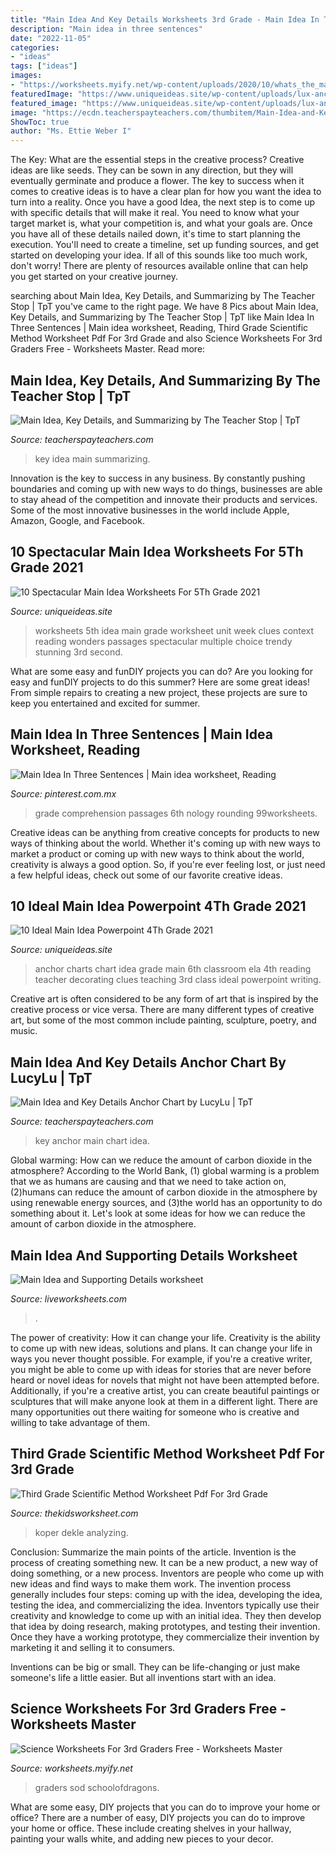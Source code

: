 ```yaml
---
title: "Main Idea And Key Details Worksheets 3rd Grade - Main Idea In Three Sentences"
description: "Main idea in three sentences"
date: "2022-11-05"
categories:
- "ideas"
tags: ["ideas"]
images:
- "https://worksheets.myify.net/wp-content/uploads/2020/10/whats_the_matter_view__rd_grade_science_worksheet__sod_9.jpeg"
featuredImage: "https://www.uniqueideas.site/wp-content/uploads/lux-anchor-black-anchor-charts-chart-and-teacher.jpg"
featured_image: "https://www.uniqueideas.site/wp-content/uploads/lux-anchor-black-anchor-charts-chart-and-teacher.jpg"
image: "https://ecdn.teacherspayteachers.com/thumbitem/Main-Idea-and-Key-Details-Anchor-Chart-3687612-1520181446/original-3687612-1.jpg"
ShowToc: true
author: "Ms. Ettie Weber I"
---
```



The Key: What are the essential steps in the creative process?
Creative ideas are like seeds. They can be sown in any direction, but they will eventually germinate and produce a flower. The key to success when it comes to creative ideas is to have a clear plan for how you want the idea to turn into a reality. Once you have a good Idea, the next step is to come up with specific details that will make it real. You need to know what your target market is, what your competition is, and what your goals are. Once you have all of these details nailed down, it's time to start planning the execution. You'll need to create a timeline, set up funding sources, and get started on developing your idea. If all of this sounds like too much work, don't worry! There are plenty of resources available online that can help you get started on your creative journey.

	

		
searching about Main Idea, Key Details, and Summarizing by The Teacher Stop | TpT you've came to the right page. We have 8 Pics about Main Idea, Key Details, and Summarizing by The Teacher Stop | TpT like Main Idea In Three Sentences | Main idea worksheet, Reading, Third Grade Scientific Method Worksheet Pdf For 3rd Grade and also Science Worksheets For 3rd Graders Free - Worksheets Master. Read more:
		
    
## Main Idea, Key Details, And Summarizing By The Teacher Stop | TpT

<img loading=lazy src="https://ecdn.teacherspayteachers.com/thumbitem/Main-Idea-Key-Details-and-Summarizing-1042229-1553351330/original-1042229-3.jpg" onerror="this.onerror=null;this.src='https://tse1.mm.bing.net/th?id=OIP.CteUfVVw0bcHi4FOCGOqFwAAAA&amp;pid=15.1';" alt="Main Idea, Key Details, and Summarizing by The Teacher Stop | TpT">

_Source: teacherspayteachers.com_

>key idea main summarizing. 

	

Innovation is the key to success in any business. By constantly pushing boundaries and coming up with new ways to do things, businesses are able to stay ahead of the competition and innovate their products and services. Some of the most innovative businesses in the world include Apple, Amazon, Google, and Facebook.

    
## 10 Spectacular Main Idea Worksheets For 5Th Grade 2021

<img loading=lazy src="https://www.uniqueideas.site/wp-content/uploads/worksheet-main-idea-worksheets-multiple-choice-context-clues-5th-4.jpg" onerror="this.onerror=null;this.src='https://tse4.mm.bing.net/th?id=OIP.9CsSxiN1d8ulgJRGEc8GaAHaJl&amp;pid=15.1';" alt="10 Spectacular Main Idea Worksheets For 5Th Grade 2021">

_Source: uniqueideas.site_

>worksheets 5th idea main grade worksheet unit week clues context reading wonders passages spectacular multiple choice trendy stunning 3rd second. 

	

What are some easy and funDIY projects you can do?
Are you looking for easy and funDIY projects to do this summer? Here are some great ideas! From simple repairs to creating a new project, these projects are sure to keep you entertained and excited for summer.

    
## Main Idea In Three Sentences | Main Idea Worksheet, Reading

<img loading=lazy src="https://i.pinimg.com/736x/2b/43/83/2b43837559cf6817e730f851d294415e--student-teaching-teaching-reading.jpg" onerror="this.onerror=null;this.src='https://tse1.mm.bing.net/th?id=OIP.WalZDXKqCRjZxmi-7ShGowHaJl&amp;pid=15.1';" alt="Main Idea In Three Sentences | Main idea worksheet, Reading">

_Source: pinterest.com.mx_

>grade comprehension passages 6th nology rounding 99worksheets. 

	

Creative ideas can be anything from creative concepts for products to new ways of thinking about the world. Whether it's coming up with new ways to market a product or coming up with new ways to think about the world, creativity is always a good option. So, if you're ever feeling lost, or just need a few helpful ideas, check out some of our favorite creative ideas.

    
## 10 Ideal Main Idea Powerpoint 4Th Grade 2021

<img loading=lazy src="https://www.uniqueideas.site/wp-content/uploads/lux-anchor-black-anchor-charts-chart-and-teacher.jpg" onerror="this.onerror=null;this.src='https://tse4.mm.bing.net/th?id=OIP.BOoHWP2wfg4u3QkZHyplxAHaIz&amp;pid=15.1';" alt="10 Ideal Main Idea Powerpoint 4Th Grade 2021">

_Source: uniqueideas.site_

>anchor charts chart idea grade main 6th classroom ela 4th reading teacher decorating clues teaching 3rd class ideal powerpoint writing. 

	

Creative art is often considered to be any form of art that is inspired by the creative process or vice versa. There are many different types of creative art, but some of the most common include painting, sculpture, poetry, and music.

    
## Main Idea And Key Details Anchor Chart By LucyLu | TpT

<img loading=lazy src="https://ecdn.teacherspayteachers.com/thumbitem/Main-Idea-and-Key-Details-Anchor-Chart-3687612-1520181446/original-3687612-1.jpg" onerror="this.onerror=null;this.src='https://tse4.mm.bing.net/th?id=OIP.oMQumM3mXdCBUv9hbD2y8AAAAA&amp;pid=15.1';" alt="Main Idea and Key Details Anchor Chart by LucyLu | TpT">

_Source: teacherspayteachers.com_

>key anchor main chart idea. 

	

Global warming: How can we reduce the amount of carbon dioxide in the atmosphere?
According to the World Bank, (1) global warming is a problem that we as humans are causing and that we need to take action on, (2)humans can reduce the amount of carbon dioxide in the atmosphere by using renewable energy sources, and (3)the world has an opportunity to do something about it. Let's look at some ideas for how we can reduce the amount of carbon dioxide in the atmosphere.

    
## Main Idea And Supporting Details Worksheet

<img loading=lazy src="https://files.liveworksheets.com/def_files/2021/1/5/10105024205207244/10105024205207244002.jpg" onerror="this.onerror=null;this.src='https://tse2.mm.bing.net/th?id=OIP.UvVSwzz1gE0z9oLnVcDZYAHaMK&amp;pid=15.1';" alt="Main Idea and Supporting Details worksheet">

_Source: liveworksheets.com_

>. 

	

The power of creativity: How it can change your life.
Creativity is the ability to come up with new ideas, solutions and plans. It can change your life in ways you never thought possible. For example, if you're a creative writer, you might be able to come up with ideas for stories that are never before heard or novel ideas for novels that might not have been attempted before. Additionally, if you're a creative artist, you can create beautiful paintings or sculptures that will make anyone look at them in a different light. There are many opportunities out there waiting for someone who is creative and willing to take advantage of them.

    
## Third Grade Scientific Method Worksheet Pdf For 3rd Grade

<img loading=lazy src="https://i.pinimg.com/originals/74/a6/57/74a65710cd347c7fe496d9fd4f3d8700.png" onerror="this.onerror=null;this.src='https://tse3.mm.bing.net/th?id=OIP.TfC8WMgmVHYL6B_C_zYQRQHaJl&amp;pid=15.1';" alt="Third Grade Scientific Method Worksheet Pdf For 3rd Grade">

_Source: thekidsworksheet.com_

>koper dekle analyzing. 

	

Conclusion: Summarize the main points of the article.
Invention is the process of creating something new. It can be a new product, a new way of doing something, or a new process. Inventors are people who come up with new ideas and find ways to make them work.
The invention process generally includes four steps: coming up with the idea, developing the idea, testing the idea, and commercializing the idea. Inventors typically use their creativity and knowledge to come up with an initial idea. They then develop that idea by doing research, making prototypes, and testing their invention. Once they have a working prototype, they commercialize their invention by marketing it and selling it to consumers.

Inventions can be big or small. They can be life-changing or just make someone's life a little easier. But all inventions start with an idea.

    
## Science Worksheets For 3rd Graders Free - Worksheets Master

<img loading=lazy src="https://worksheets.myify.net/wp-content/uploads/2020/10/whats_the_matter_view__rd_grade_science_worksheet__sod_9.jpeg" onerror="this.onerror=null;this.src='https://tse2.mm.bing.net/th?id=OIP.4gEGoNYi9HmZ_uEcROwgUwHaJk&amp;pid=15.1';" alt="Science Worksheets For 3rd Graders Free - Worksheets Master">

_Source: worksheets.myify.net_

>graders sod schoolofdragons. 

	

What are some easy, DIY projects that you can do to improve your home or office?
There are a number of easy, DIY projects you can do to improve your home or office. These include creating shelves in your hallway, painting your walls white, and adding new pieces to your decor.

